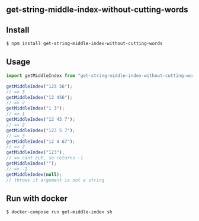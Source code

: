 ## get-string-middle-index-without-cutting-words

## Install

```bash
$ npm install get-string-middle-index-without-cutting-words
```

## Usage

```js
import getMiddleIndex from "get-string-middle-index-without-cutting-words";

getMiddleIndex("123 56");
// => 3
getMiddleIndex("12 456");
// => 2
getMiddleIndex("1 3");
// => 1
getMiddleIndex("12 45 7");
// => 2
getMiddleIndex("123 5 7");
// => 3
getMiddleIndex("12 4 67");
// => 2
getMiddleIndex("123");
// => cant cut, so returns -1
getMiddleIndex("");
// => -1
getMiddleIndex(null);
// throws if argument is not a string
```

## Run with docker

```bash
$ docker-compose run get-middle-index sh
```
